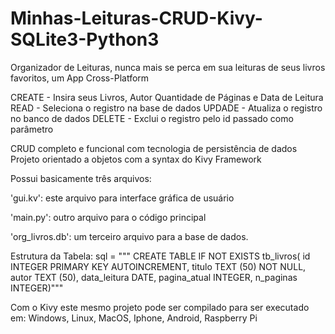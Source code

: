 # Minhas-Leituras-CRUD-Kivy-SQLite3-Python3
Organizador de Leituras, nunca mais se perca em sua leituras de seus livros favoritos, um App Cross-Platform

CREATE - Insira seus Livros, Autor Quantidade de Páginas e Data de Leitura
READ - Seleciona o registro na base de dados
UPDADE - Atualiza o registro no banco de dados
DELETE - Exclui o registro pelo id passado como parâmetro

CRUD completo e funcional com tecnologia de persistência de dados
Projeto orientado a objetos com a syntax do Kivy Framework

Possui basicamente três arquivos:

'gui.kv': este arquivo para interface gráfica de usuário

'main.py': outro arquivo para o código principal 

'org_livros.db': um terceiro arquivo para a base de dados.

Estrutura da Tabela:
sql = """ CREATE TABLE IF NOT EXISTS tb_livros( id INTEGER PRIMARY KEY AUTOINCREMENT, titulo TEXT (50) NOT NULL, autor TEXT (50), data_leitura DATE, pagina_atual INTEGER, n_paginas INTEGER)"""

Com o Kivy este mesmo projeto pode ser compilado para ser executado em:
Windows, Linux, MacOS, Iphone, Android, Raspberry Pi 
